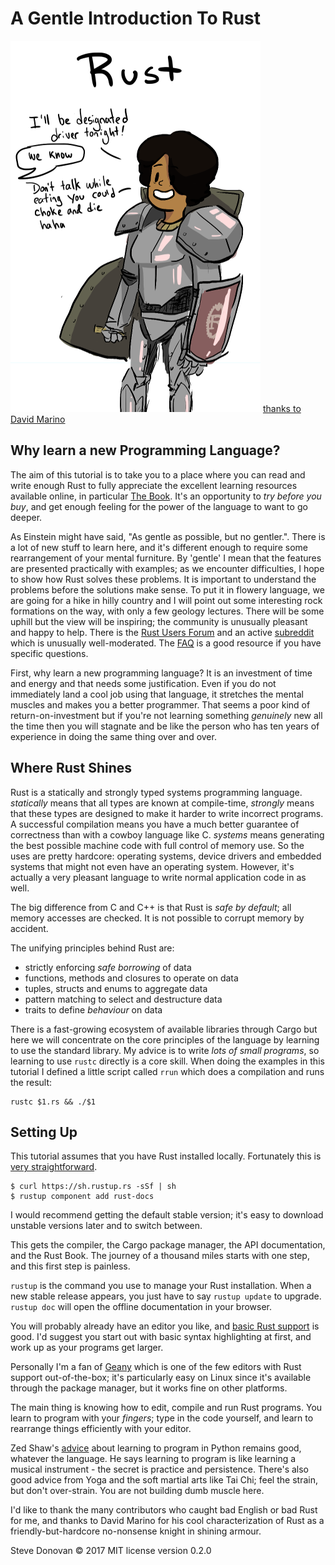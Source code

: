# A Gentle Introduction To Rust

![Rust](PPrustS.png)
[thanks to David Marino](http://leftoversalad.com/c/015_programmingpeople/)

## Why learn a new Programming Language?

The aim of this tutorial is to take you to a place where you can read and write
enough Rust to fully appreciate the excellent learning resources available
online, in particular [The Book](https://doc.rust-lang.org/stable/book/).
It's an opportunity to _try before you buy_, and get enough feeling for the
power of the language to want to go deeper.

As Einstein might have said, "As gentle as possible, but no gentler.". There is a
lot of new stuff to learn here, and it's different enough to require some
rearrangement of your mental furniture. By 'gentle' I mean that the features are
presented practically with examples; as we encounter difficulties, I hope to
show how Rust solves these problems. It is important to understand the problems before
the solutions make sense. To put it in flowery language, we are going for a hike
in hilly country and I will point out some interesting rock formations on the way,
with only a few geology lectures. There will be some uphill but the view will be
inspiring; the community is unusually pleasant and happy to help.
There is the [Rust Users Forum](https://users.rust-lang.org/) and an active
[subreddit](https://www.reddit.com/r/rust/) which is unusually well-moderated.
The [FAQ](https://www.rust-lang.org/en-US/faq.html) is a good resource if
you have specific questions.

First, why learn a new programming language? It is an investment of time and energy
and that needs some justification. Even if you do not immediately land
a cool job using that language, it stretches the mental muscles and makes you a
better programmer. That seems a poor kind of return-on-investment but if you're
not learning something _genuinely_ new all the time then you will stagnate and be
like the person who has ten years of experience in doing the same thing over and over.

## Where Rust Shines

Rust is a statically and strongly typed systems programming language. _statically_
means that all types are known at compile-time, _strongly_ means that these types
are designed to make it harder to write incorrect programs. A successful compilation
means you have a much better guarantee of correctness than with a cowboy language
like C. _systems_ means generating the best possible machine code with full control
of memory use.  So the uses are pretty hardcore: operating systems, device drivers
and embedded systems that might not even have an operating system.  However, it's
actually a very pleasant language to write normal application code in as well.

The big difference from C and C++ is that Rust is _safe by default_; all memory accesses
are checked. It is not possible to corrupt memory by accident.

The unifying principles behind Rust are:

  - strictly enforcing _safe borrowing_ of data
  - functions, methods and closures to operate on data
  - tuples, structs and enums to aggregate data
  - pattern matching to select and destructure data
  - traits to define _behaviour_ on data

There is a fast-growing ecosystem of available libraries through Cargo
but here we will concentrate on the core principles of the language
by learning to use the standard library. My advice is to write _lots of small programs_,
so learning to use `rustc` directly is a core skill. When doing the examples in this
tutorial I defined a little script called `rrun` which does a compilation and runs
the result:

```
rustc $1.rs && ./$1
```

## Setting Up

This tutorial assumes that you have Rust installed locally. Fortunately this is
[very straightforward](https://www.rust-lang.org/en-US/downloads.html).

```
$ curl https://sh.rustup.rs -sSf | sh
$ rustup component add rust-docs
```
I would recommend getting the default stable version; it's easy to download
unstable versions later and to switch between.

This gets the compiler, the Cargo package manager, the API documentation, and the Rust Book.
The journey of a thousand miles starts with one step, and this first step is painless.

`rustup` is the command you use to manage your Rust installation. When a new stable release
appears, you just have to say `rustup update` to upgrade. `rustup doc` will open
the offline documentation in your browser.

You will probably already have an editor you like, and [basic Rust support](https://areweideyet.com/)
is good. I'd suggest you start out with basic syntax highlighting at first, and
work up as your programs get larger.

Personally I'm a fan of [Geany](https://www.geany.org/Download/Releases) which is
one of the few editors with Rust support out-of-the-box; it's particularly easy
on Linux since it's available through the package manager, but it works fine on
other platforms.

The main thing is knowing how to edit, compile and run Rust programs.
You learn to program with your _fingers_; type in
the code yourself, and learn to rearrange things efficiently with your editor.

Zed Shaw's [advice](https://learnpythonthehardway.org/book/intro.html) about learning
to program in Python remains good, whatever the language. He says learning to program
is like learning a musical instrument - the secret is practice and persistence.
There's also good advice from Yoga and the soft martial arts like Tai Chi;
feel the strain, but don't over-strain. You are not building dumb muscle here.

I'd like to thank the many contributors who caught bad English or bad Rust for me,
and thanks to David Marino for his cool characterization
of Rust as a friendly-but-hardcore no-nonsense knight in shining armour.

Steve Donovan © 2017 MIT license version 0.2.0


